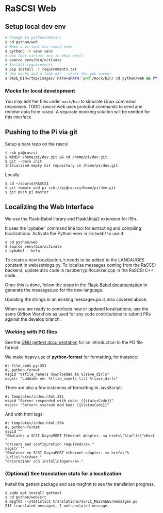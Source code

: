 # RaSCSI Web

## Setup local dev env

```bash
# Change to python/web/src
$ cd python/web
# Make a virtual env named venv
$ python3 -m venv venv
# Use that virtual env in this shell
$ source venv/bin/activate
# Install requirements
$ pip install -r requirements.txt
# Use mocks and a temp dir - start the web server
$ BASE_DIR=/tmp/images/ PATH=$PATH:`pwd`/mock/bin/ cd python/web && PYTHON_COMMON_PATH=$(dirname $PWD)/common/src PYTHONPATH=$PWD/src:${PYTHON_COMMON_PATH} python3 src/web.py
```

### Mocks for local development

You may edit the files under `mock/bin` to simulate Linux command responses.
TODO:  rascsi-web uses protobuf commands to send and receive data from rascsi.
A separate mocking solution will be needed for this interface.

## Pushing to the Pi via git

Setup a bare repo on the rascsi
```
$ ssh pi@rascsi
$ mkdir /home/pi/dev.git && cd /home/pi/dev.git
$ git --bare init
Initialized empty Git repository in /home/pi/dev.git
```

Locally
```
$ cd ~/source/RASCSI
$ git remote add pi ssh://pi@rascsi/home/pi/dev.git
$ git push pi master
```

## Localizing the Web Interface

We use the Flask-Babel library and Flask/Jinja2 extension for i18n.

It uses the 'pybabel' command line tool for extracting and compiling localizations.
Activate the Python venv in src/web/ to use it:
```
$ cd python/web
$ source venv/bin/activate
$ pybabel --help
```

To create a new localization, it needs to be added to the LANGAUGES constant in
web/settings.py. To localize messages coming from the RaSCSI backend, update also code in
raspberrypi/localizer.cpp in the RaSCSI C++ code.

Once this is done, follow the steps in the [Flask-Babel documentation](https://flask-babel.tkte.ch/#translating-applications)
to generate the messages.po for the new language.

Updating the strings in an existing messages.po is also covered above.

When you are ready to contribute new or updated localizations, use the same Gitflow Workflow as used for any code contributions to submit PRs against the develop branch.

### Working with PO files

See the [GNU gettext documentation](https://www.gnu.org/software/gettext/manual/html_node/PO-Files.html) for an introduction to the PO file format.

We make heavy use of __python-format__ for formatting, for instance:
```
#: file_cmds.py:353
#, python-format
msgid "%(file_name)s downloaded to %(save_dir)s"
msgstr "Laddade ner %(file_name)s till %(save_dir)s"
```

There are also a few instances of formatting in JavaScript:
```
#: templates/index.html:381
msgid "Server responded with code: {{statusCode}}"
msgstr "Servern svarade med kod: {{statusCode}}"
```

And with html tags:
```
#: templates/index.html:304
#, python-format
msgid ""
"Emulates a SCSI DaynaPORT Ethernet Adapter. <a href=\"%(url)s\">Host "
"drivers and configuration required</a>."
msgstr ""
"Emulerar en SCSI DaynaPORT ethernet-adapter. <a href=\"%(url)s\">Kräver "
"drivrutiner och inställningar</a>."
```

### (Optional) See translation stats for a localization
Install the gettext package and use msgfmt to see the translation progress.
```
$ sudo apt install gettext
$ cd python/web/src
$ msgfmt --statistics translations/sv/LC_MESSAGES/messages.po
215 translated messages, 1 untranslated message.
```

